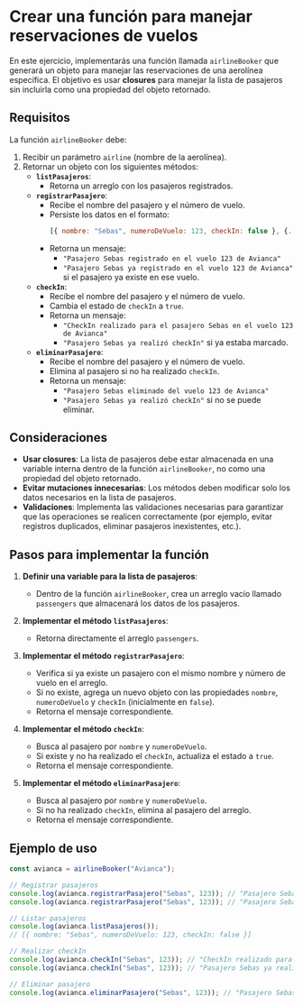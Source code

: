 # Crear una función para manejar reservaciones de vuelos

En este ejercicio, implementarás una función llamada `airlineBooker` que generará un objeto para manejar las reservaciones de una aerolínea específica. El objetivo es usar **closures** para manejar la lista de pasajeros sin incluirla como una propiedad del objeto retornado.

## Requisitos

La función `airlineBooker` debe:

1. Recibir un parámetro `airline` (nombre de la aerolínea).
2. Retornar un objeto con los siguientes métodos:
   - **`listPasajeros`**:
     - Retorna un arreglo con los pasajeros registrados.
   - **`registrarPasajero`**:
     - Recibe el nombre del pasajero y el número de vuelo.
     - Persiste los datos en el formato:
       ```javascript
       [{ nombre: "Sebas", numeroDeVuelo: 123, checkIn: false }, {...}]
       ```
     - Retorna un mensaje:
       - `"Pasajero Sebas registrado en el vuelo 123 de Avianca"`
       - `"Pasajero Sebas ya registrado en el vuelo 123 de Avianca"` si el pasajero ya existe en ese vuelo.
   - **`checkIn`**:
     - Recibe el nombre del pasajero y el número de vuelo.
     - Cambia el estado de `checkIn` a `true`.
     - Retorna un mensaje:
       - `"CheckIn realizado para el pasajero Sebas en el vuelo 123 de Avianca"`
       - `"Pasajero Sebas ya realizó checkIn"` si ya estaba marcado.
   - **`eliminarPasajero`**:
     - Recibe el nombre del pasajero y el número de vuelo.
     - Elimina al pasajero si no ha realizado `checkIn`.
     - Retorna un mensaje:
       - `"Pasajero Sebas eliminado del vuelo 123 de Avianca"`
       - `"Pasajero Sebas ya realizó checkIn"` si no se puede eliminar.

## Consideraciones

- **Usar closures**: La lista de pasajeros debe estar almacenada en una variable interna dentro de la función `airlineBooker`, no como una propiedad del objeto retornado.
- **Evitar mutaciones innecesarias**: Los métodos deben modificar solo los datos necesarios en la lista de pasajeros.
- **Validaciones**: Implementa las validaciones necesarias para garantizar que las operaciones se realicen correctamente (por ejemplo, evitar registros duplicados, eliminar pasajeros inexistentes, etc.).

## Pasos para implementar la función

1. **Definir una variable para la lista de pasajeros**:

   - Dentro de la función `airlineBooker`, crea un arreglo vacío llamado `passengers` que almacenará los datos de los pasajeros.

2. **Implementar el método `listPasajeros`**:

   - Retorna directamente el arreglo `passengers`.

3. **Implementar el método `registrarPasajero`**:

   - Verifica si ya existe un pasajero con el mismo nombre y número de vuelo en el arreglo.
   - Si no existe, agrega un nuevo objeto con las propiedades `nombre`, `numeroDeVuelo` y `checkIn` (inicialmente en `false`).
   - Retorna el mensaje correspondiente.

4. **Implementar el método `checkIn`**:

   - Busca al pasajero por `nombre` y `numeroDeVuelo`.
   - Si existe y no ha realizado el `checkIn`, actualiza el estado a `true`.
   - Retorna el mensaje correspondiente.

5. **Implementar el método `eliminarPasajero`**:
   - Busca al pasajero por `nombre` y `numeroDeVuelo`.
   - Si no ha realizado `checkIn`, elimina al pasajero del arreglo.
   - Retorna el mensaje correspondiente.

## Ejemplo de uso

```javascript
const avianca = airlineBooker("Avianca");

// Registrar pasajeros
console.log(avianca.registrarPasajero("Sebas", 123)); // "Pasajero Sebas registrado en el vuelo 123 de Avianca"
console.log(avianca.registrarPasajero("Sebas", 123)); // "Pasajero Sebas ya registrado en el vuelo 123 de Avianca"

// Listar pasajeros
console.log(avianca.listPasajeros());
// [{ nombre: "Sebas", numeroDeVuelo: 123, checkIn: false }]

// Realizar checkIn
console.log(avianca.checkIn("Sebas", 123)); // "CheckIn realizado para el pasajero Sebas en el vuelo 123 de Avianca"
console.log(avianca.checkIn("Sebas", 123)); // "Pasajero Sebas ya realizó checkIn"

// Eliminar pasajero
console.log(avianca.eliminarPasajero("Sebas", 123)); // "Pasajero Sebas ya realizó checkIn"
```
